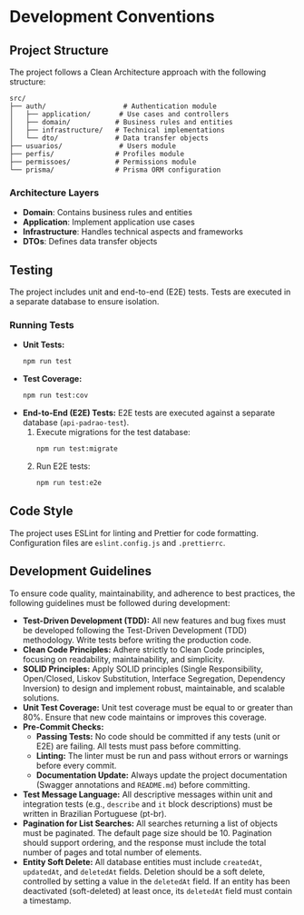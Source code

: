 # Development Conventions

## Project Structure

The project follows a Clean Architecture approach with the following structure:

```
src/
├── auth/                   # Authentication module
│   ├── application/       # Use cases and controllers
│   ├── domain/           # Business rules and entities
│   ├── infrastructure/   # Technical implementations
│   └── dto/              # Data transfer objects
├── usuarios/              # Users module
├── perfis/               # Profiles module
├── permissoes/           # Permissions module
└── prisma/               # Prisma ORM configuration
```

### Architecture Layers

*   **Domain**: Contains business rules and entities
*   **Application**: Implement application use cases
*   **Infrastructure**: Handles technical aspects and frameworks
*   **DTOs**: Defines data transfer objects

## Testing

The project includes unit and end-to-end (E2E) tests. Tests are executed in a separate database to ensure isolation.

### Running Tests

*   **Unit Tests:**
    ```bash
    npm run test
    ```
*   **Test Coverage:**
    ```bash
    npm run test:cov
    ```
*   **End-to-End (E2E) Tests:**
    E2E tests are executed against a separate database (`api-padrao-test`).
    1.  Execute migrations for the test database:
        ```bash
        npm run test:migrate
        ```
    2.  Run E2E tests:
        ```bash
        npm run test:e2e
        ```

## Code Style

The project uses ESLint for linting and Prettier for code formatting. Configuration files are `eslint.config.js` and `.prettierrc`.

## Development Guidelines

To ensure code quality, maintainability, and adherence to best practices, the following guidelines must be followed during development:

*   **Test-Driven Development (TDD):** All new features and bug fixes must be developed following the Test-Driven Development (TDD) methodology. Write tests before writing the production code.
*   **Clean Code Principles:** Adhere strictly to Clean Code principles, focusing on readability, maintainability, and simplicity.
*   **SOLID Principles:** Apply SOLID principles (Single Responsibility, Open/Closed, Liskov Substitution, Interface Segregation, Dependency Inversion) to design and implement robust, maintainable, and scalable solutions.
*   **Unit Test Coverage:** Unit test coverage must be equal to or greater than 80%. Ensure that new code maintains or improves this coverage.
*   **Pre-Commit Checks:**
    *   **Passing Tests:** No code should be committed if any tests (unit or E2E) are failing. All tests must pass before committing.
    *   **Linting:** The linter must be run and pass without errors or warnings before every commit.
    *   **Documentation Update:** Always update the project documentation (Swagger annotations and `README.md`) before committing.
*   **Test Message Language:** All descriptive messages within unit and integration tests (e.g., `describe` and `it` block descriptions) must be written in Brazilian Portuguese (pt-br).
*   **Pagination for List Searches:** All searches returning a list of objects must be paginated. The default page size should be 10. Pagination should support ordering, and the response must include the total number of pages and total number of elements.
*   **Entity Soft Delete:** All database entities must include `createdAt`, `updatedAt`, and `deletedAt` fields. Deletion should be a soft delete, controlled by setting a value in the `deletedAt` field. If an entity has been deactivated (soft-deleted) at least once, its `deletedAt` field must contain a timestamp.